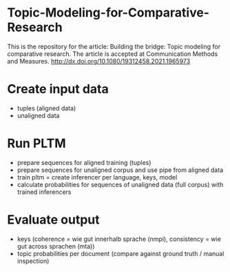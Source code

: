 # Topic-Modeling-for-Comparative-Research

This is the repository for the article: Building the bridge: Topic modeling for comparative research. The article is accepted at Communication Methods and Measures. http://dx.doi.org/10.1080/19312458.2021.1965973



# Create input data

- tuples (aligned data)
- unaligned data

# Run PLTM 

- prepare sequences for aligned training (tuples)
- prepare sequences for unaligned corpus and use pipe from aligned data
- train pltm = create inferencer per language, keys, model
- calculate probabilities for sequences of unaligned data (full corpus) with trained inferencers

# Evaluate output

- keys (coherence = wie gut innerhalb sprache (nmpi), consistency = wie gut across sprachen (mta))
- topic probabilities per document (compare against ground truth / manual inspection)



